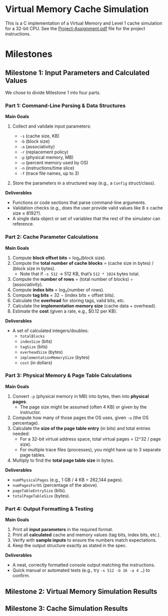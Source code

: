 # Virtual Memory Cache Simulation

This is a C implementation of a Virtual Memory and Level 1 cache simulation for a 32-bit CPU. See the [Project-Assignment.pdf](./docs/Project-Assignment.pdf) file for the project instructions.

# Milestones

## Milestone 1: Input Parameters and Calculated Values

We chose to divide Milestone 1 into four parts.

### Part 1: Command-Line Parsing & Data Structures

**Main Goals**

1. Collect and validate input parameters:

   - `-s` (cache size, KB)
   - `-b` (block size)
   - `-a` (associativity)
   - `-r` (replacement policy)
   - `-p` (physical memory, MB)
   - `-u` (percent memory used by OS)
   - `-n` (instructions/time slice)
   - `-f` (trace file names, up to 3)

2. Store the parameters in a structured way (e.g., a `Config` struct/class).

**Deliverables**

- Functions or code sections that parse command-line arguments.
- Validation checks (e.g., does the user provide valid values like 8 ≤ cache size ≤ 8192?).
- A single data object or set of variables that the rest of the simulator can reference.

### Part 2: Cache Parameter Calculations

**Main Goals**

1.  Compute **block offset bits** = log₂(block size).
2.  Compute the **total number of cache blocks** = (cache size in bytes) / (block size in bytes).
    - Note that if `-s 512` → 512 KB, that’s `512 * 1024` bytes total.
3.  Compute the **number of rows** = (total number of blocks) ÷ (associativity).
4.  Compute **index bits** = log₂(number of rows).
5.  Compute **tag bits** = 32 − (index bits + offset bits).
6.  Calculate the **overhead** for storing tags, valid bits, etc.
7.  Calculate the **implementation memory size** (cache data + overhead).
8.  Estimate the **cost** (given a rate, e.g., $0.12 per KB).

**Deliverables**

- A set of calculated integers/doubles:
  - `totalBlocks`
  - `indexSize` (bits)
  - `tagSize` (bits)
  - `overheadSize` (bytes)
  - `implementationMemorySize` (bytes)
  - `cost` (in dollars)

### Part 3: Physical Memory & Page Table Calculations

**Main Goals**

1.  Convert `-p` (physical memory in MB) into bytes, then into **physical pages**.
    - The page size might be assumed (often 4 KB) or given by the instructor.
2.  Compute how many of those pages the OS uses, given `-u` (the OS percentage).
3.  Calculate the **size of the page table entry** (in bits) and total entries needed:
    - For a 32-bit virtual address space, total virtual pages = (2^32 / page size).
    - For multiple trace files (processes), you might have up to 3 separate page tables.
4.  Multiply to find the **total page table size** in bytes.

**Deliverables**

- `numPhysicalPages` (e.g., 1 GB / 4 KB = 262,144 pages).
- `numPagesForOS` (percentage of the above).
- `pageTableEntrySize` (bits).
- `totalPageTableSize` (bytes).

### Part 4: Output Formatting & Testing

**Main Goals**

1.  Print all **input parameters** in the required format.
2.  Print all **calculated** cache and memory values (tag bits, index bits, etc.).
3.  Verify with **sample inputs** to ensure the numbers match expectations.
4.  Keep the output structure exactly as stated in the spec.

**Deliverables**

- A neat, correctly formatted console output matching the instructions.
- Quick manual or automated tests (e.g., try `-s 512 -b 16 -a 4 …`) to confirm.

## Milestone 2: Virtual Memory Simulation Results

## Milestone 3: Cache Simulation Results
